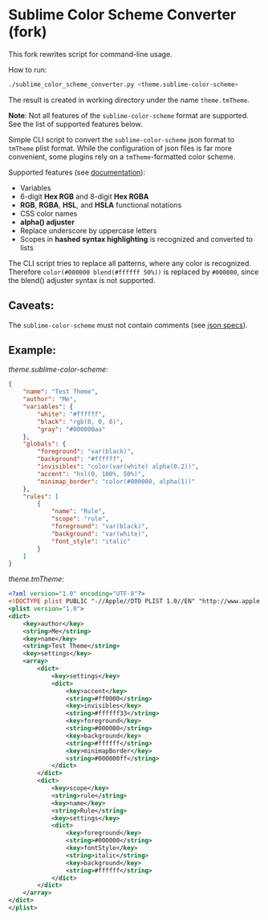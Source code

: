 Sublime Color Scheme Converter (fork)
=====================================

This fork rewrites script for command-line usage.

How to run:

```sh
./sublime_color_scheme_converter.py <theme.sublime-color-scheme>
```

The result is created in working directory under the name `theme.tmTheme`.

**Note**: Not all features of the `sublime-color-scheme` format are supported. See the list of supported features below.

Simple CLI script to convert the `sublime-color-scheme` json format to `tmTheme` plist format. While the configuration of json files is far more convenient, some plugins rely on a `tmTheme`-formatted color scheme.

Supported features (see [documentation](https://www.sublimetext.com/docs/3/color_schemes.html)):
* Variables
* 6-digit **Hex RGB** and 8-digit **Hex RGBA**
* **RGB**, **RGBA**, **HSL**, and **HSLA** functional notations
* CSS color names
* **alpha() adjuster**
* Replace underscore by uppercase letters
* Scopes in **hashed syntax highlighting** is recognized and converted to lists

The CLI script tries to replace all patterns, where any color is recognized. Therefore `color(#000000 blend(#ffffff 50%))` is replaced by `#000000`, since the blend() adjuster syntax is not supported.

Caveats:
--------

The `sublime-color-scheme` must not contain comments (see [json specs](http://www.json.org/)).

Example:
--------

*theme.sublime-color-scheme*:

``` json
{
    "name": "Test Theme",
    "author": "Me",
    "variables": {
        "white": "#ffffff",
        "black": "rgb(0, 0, 0)",
        "gray": "#000000aa"
    },
    "globals": {
        "foreground": "var(black)",
        "background": "#ffffff",
        "invisibles": "color(var(white) alpha(0.2))",
        "accent": "hsl(0, 100%, 50%)",
        "minimap_border": "color(#000000, alpha(1))"
    },
    "rules": [
        {
            "name": "Rule",
            "scope": "rule",
            "foreground": "var(black)",
            "background": "var(white)",
            "font_style": "italic"
        }
    ]
}
```

*theme.tmTheme*:

``` xml
<?xml version="1.0" encoding="UTF-8"?>
<!DOCTYPE plist PUBLIC "-//Apple//DTD PLIST 1.0//EN" "http://www.apple.com/DTDs/PropertyList-1.0.dtd">
<plist version="1.0">
<dict>
    <key>author</key>
    <string>Me</string>
    <key>name</key>
    <string>Test Theme</string>
    <key>settings</key>
    <array>
        <dict>
            <key>settings</key>
            <dict>
                <key>accent</key>
                <string>#ff0000</string>
                <key>invisibles</key>
                <string>#ffffff33</string>
                <key>foreground</key>
                <string>#000000</string>
                <key>background</key>
                <string>#ffffff</string>
                <key>minimapBorder</key>
                <string>#000000ff</string>
            </dict>
        </dict>
        <dict>
            <key>scope</key>
            <string>rule</string>
            <key>name</key>
            <string>Rule</string>
            <key>settings</key>
            <dict>
                <key>foreground</key>
                <string>#000000</string>
                <key>fontStyle</key>
                <string>italic</string>
                <key>background</key>
                <string>#ffffff</string>
            </dict>
        </dict>
    </array>
</dict>
</plist>
```
